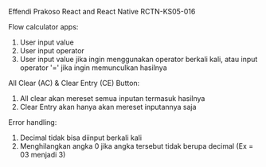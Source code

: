 Effendi Prakoso
React and React Native
RCTN-KS05-016

Flow calculator apps: 
  1. User input value 
  2. User input operator
  3. User input value jika ingin menggunakan operator berkali kali, atau input operator '=' jika ingin memunculkan hasilnya

All Clear (AC) & Clear Entry (CE) Button:
  1. All clear akan mereset semua inputan termasuk hasilnya
  2. Clear Entry akan hanya akan mereset inputannya saja

Error handling: 
  1. Decimal tidak bisa diinput berkali kali
  2. Menghilangkan angka 0 jika angka tersebut tidak berupa decimal (Ex = 03 menjadi 3)

